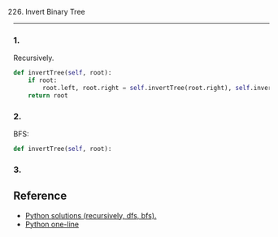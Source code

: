 226. Invert Binary Tree
---

### 1.
Recursively.

``` python
def invertTree(self, root):
    if root:
        root.left, root.right = self.invertTree(root.right), self.invertTree(root.left)
    return root
```

### 2.
BFS:

``` python
def invertTree(self, root):

```

### 3.




Reference
---
- [Python solutions (recursively, dfs, bfs).][R1]
- [Python one-line][R2]

[R1]: https://discuss.leetcode.com/topic/21271/python-solutions-recursively-dfs-bfs
[R2]: https://discuss.leetcode.com/topic/46630/python-one-liner